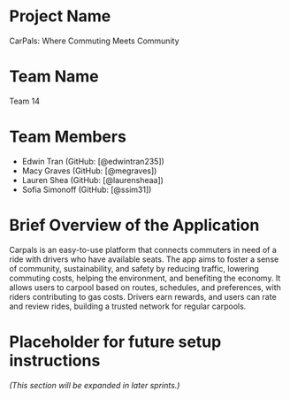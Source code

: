 # Project Name
CarPals: Where Commuting Meets Community

# Team Name
Team 14

# Team Members
- Edwin Tran (GitHub: [@edwintran235])
- Macy Graves (GitHub: [@megraves])
- Lauren Shea (GitHub: [@laurensheaa])
- Sofia Simonoff (GitHub: [@ssim31])

# Brief Overview of the Application
Carpals is an easy-to-use platform that connects commuters in need of a ride with drivers who have available seats. The app aims to foster a sense of community, sustainability, and safety by reducing traffic, lowering commuting costs, helping the environment, and benefiting the economy. It allows users to carpool based on routes, schedules, and preferences, with riders contributing to gas costs. Drivers earn rewards, and users can rate and review rides, building a trusted network for regular carpools.

# Placeholder for future setup instructions
*(This section will be expanded in later sprints.)*
